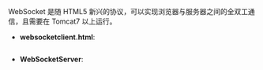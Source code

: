 WebSocket 是随 HTML5 新兴的协议，可以实现浏览器与服务器之间的全双工通信，且需要在 Tomcat7 以上运行。

- **websocketclient.html**:

```

```

- **WebSocketServer**:

```

```